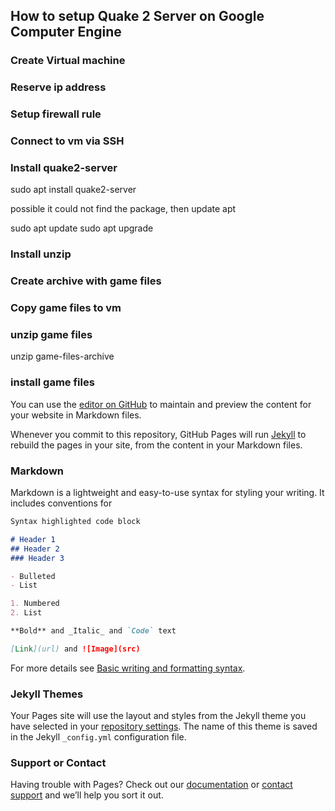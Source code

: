 ## How to setup Quake 2 Server on Google Computer Engine

### Create Virtual machine 

### Reserve ip address

### Setup firewall rule

### Connect to vm via SSH

### Install quake2-server
sudo apt install quake2-server

possible it could not find the package, then update apt

sudo apt update
sudo apt upgrade

### Install unzip

### Create archive with game files

### Copy game files to vm

### unzip game files
unzip game-files-archive

### install game files


You can use the [editor on GitHub](https://github.com/DanilKorotenko/quake2_server/edit/gh-pages/index.md) to maintain and preview the content for your website in Markdown files.

Whenever you commit to this repository, GitHub Pages will run [Jekyll](https://jekyllrb.com/) to rebuild the pages in your site, from the content in your Markdown files.

### Markdown

Markdown is a lightweight and easy-to-use syntax for styling your writing. It includes conventions for

```markdown
Syntax highlighted code block

# Header 1
## Header 2
### Header 3

- Bulleted
- List

1. Numbered
2. List

**Bold** and _Italic_ and `Code` text

[Link](url) and ![Image](src)
```

For more details see [Basic writing and formatting syntax](https://docs.github.com/en/github/writing-on-github/getting-started-with-writing-and-formatting-on-github/basic-writing-and-formatting-syntax).

### Jekyll Themes

Your Pages site will use the layout and styles from the Jekyll theme you have selected in your [repository settings](https://github.com/DanilKorotenko/quake2_server/settings/pages). The name of this theme is saved in the Jekyll `_config.yml` configuration file.

### Support or Contact

Having trouble with Pages? Check out our [documentation](https://docs.github.com/categories/github-pages-basics/) or [contact support](https://support.github.com/contact) and we’ll help you sort it out.
